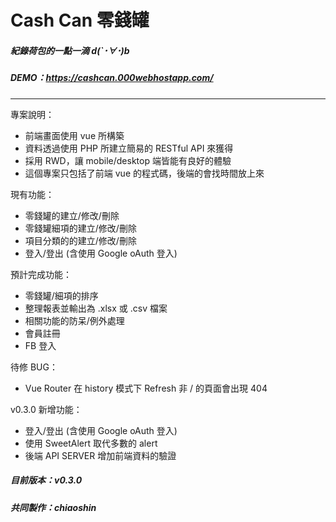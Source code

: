 # Cash Can 零錢罐

##### 紀錄荷包的一點一滴 d(`･∀･)b

##### DEMO：https://cashcan.000webhostapp.com/
---
專案說明：
* 前端畫面使用 vue 所構築
* 資料透過使用 PHP 所建立簡易的 RESTful API 來獲得
* 採用 RWD，讓 mobile/desktop 端皆能有良好的體驗
* 這個專案只包括了前端 vue 的程式碼，後端的會找時間放上來

現有功能：
* 零錢罐的建立/修改/刪除
* 零錢罐細項的建立/修改/刪除
* 項目分類的的建立/修改/刪除
* 登入/登出 (含使用 Google oAuth 登入)

預計完成功能：
* 零錢罐/細項的排序
* 整理報表並輸出為 .xlsx 或 .csv 檔案
* 相關功能的防呆/例外處理
* 會員註冊
* FB 登入

待修 BUG：
* Vue Router 在 history 模式下 Refresh 非 / 的頁面會出現 404

v0.3.0 新增功能：
* 登入/登出 (含使用 Google oAuth 登入)
* 使用 SweetAlert 取代多數的 alert
* 後端 API SERVER 增加前端資料的驗證

##### 目前版本：v0.3.0
##### 共同製作：chiaoshin
